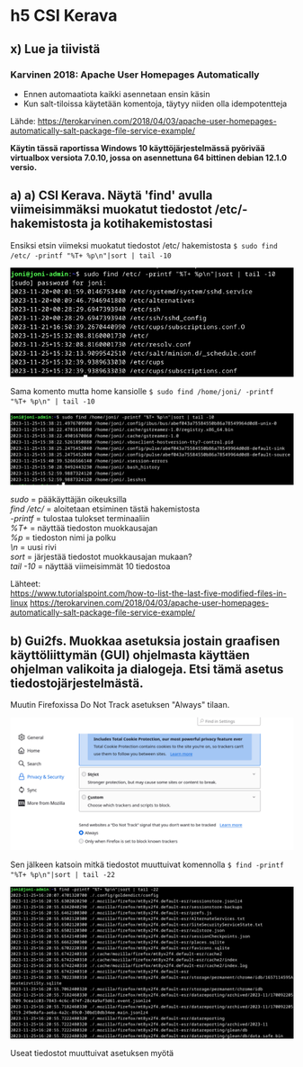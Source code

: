 # h5 CSI Kerava #

## x) Lue ja tiivistä ##

### Karvinen 2018: Apache User Homepages Automatically ###

- Ennen automaatiota kaikki asennetaan ensin käsin
- Kun salt-tiloissa käytetään komentoja, täytyy niiden olla idempotentteja

Lähde: https://terokarvinen.com/2018/04/03/apache-user-homepages-automatically-salt-package-file-service-example/

**Käytin tässä raportissa Windows 10 käyttöjärjestelmässä pyörivää virtualbox versiota 7.0.10, jossa on asennettuna 64 bittinen debian 12.1.0 versio.**
## a) a) CSI Kerava. Näytä 'find' avulla viimeisimmäksi muokatut tiedostot /etc/-hakemistosta ja kotihakemistostasi ##

Ensiksi etsin viimeksi muokatut tiedostot /etc/ hakemistosta `$ sudo find /etc/ -printf "%T+ %p\n"|sort | tail -10`

![alt text](https://github.com/faltjon/Infra-as-code/blob/main/h5/kuvat/1-findetc.png " ")

Sama komento mutta home kansiolle `$ sudo find /home/joni/ -printf "%T+ %p\n" | tail -10` 

![alt text](https://github.com/faltjon/Infra-as-code/blob/main/h5/kuvat/2-findhome.png " ")

*sudo* = pääkäyttäjän oikeuksilla  
*find /etc/* = aloitetaan etsiminen tästä hakemistosta  
*-printf* = tulostaa tulokset terminaaliin  
*%T+* = näyttää tiedoston muokkausajan  
*%p* = tiedoston nimi ja polku  
*\n* = uusi rivi  
*sort* = järjestää tiedostot muokkausajan mukaan?  
*tail -10* = näyttää viimeisimmät 10 tiedostoa  

Lähteet:   
https://www.tutorialspoint.com/how-to-list-the-last-five-modified-files-in-linux
https://terokarvinen.com/2018/04/03/apache-user-homepages-automatically-salt-package-file-service-example/

## b) Gui2fs. Muokkaa asetuksia jostain graafisen käyttöliittymän (GUI) ohjelmasta käyttäen ohjelman valikoita ja dialogeja. Etsi tämä asetus tiedostojärjestelmästä. ##

Muutin Firefoxissa Do Not Track asetuksen "Always" tilaan. 

![alt text](https://github.com/faltjon/Infra-as-code/blob/main/h5/kuvat/3-firefox.png " ")

Sen jälkeen katsoin mitkä tiedostot muuttuivat komennolla `$ find -printf "%T+ %p\n"|sort | tail -22`

![alt text](https://github.com/faltjon/Infra-as-code/blob/main/h5/kuvat/4-find.png " ")

Useat tiedostot muuttuivat asetuksen myötä


